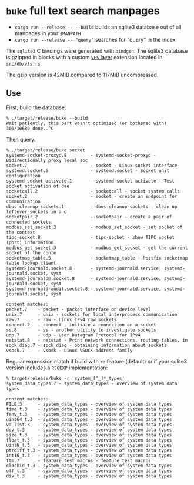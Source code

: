 # `buke` full text search manpages

- `cargo run --release -- --build` builds an sqlite3 database out of all manpages in your `$MANPATH`
- `cargo run --release -- "query"` searches for "query" in the index

The `sqlite3` C bindings were generated with `bindgen`. The sqlite3 database is gzipped in blocks with a custom [`VFS` layer](https://sqlite.org/vfs.html) extension located in [`src/db/vfs.rs`](./src/db/vfs.rs).

The gzip version is 42MiB compared to 117MiB uncompressed.

## Use

First, build the database:

```shell
% ./target/release/buke --build
Wait patiently, this part wasn't optimized (or bothered with)
306/10689 done..^C
```

Then query:

```shell
% ./target/release/buke socket
systemd-socket-proxyd.8         - systemd-socket-proxyd - Bidirectionally proxy local soc
socket.7                        - socket - Linux socket interface
systemd.socket.5                - systemd.socket - Socket unit configuration
systemd-socket-activate.1       - systemd-socket-activate - Test socket activation of dae
socketcall.2                    - socketcall - socket system calls
socket.2                        - socket - create an endpoint for communication
dbus-cleanup-sockets.1          - dbus-cleanup-sockets - clean up leftover sockets in a d
socketpair.2                    - socketpair - create a pair of connected sockets
modbus_set_socket.3             - modbus_set_socket - set socket of the context
tipc-socket.8                   - tipc-socket - show TIPC socket (port) information
modbus_get_socket.3             - modbus_get_socket - get the current socket of the conte
socketmap_table.5               - socketmap_table - Postfix socketmap table lookup client
systemd-journald.socket.8       - systemd-journald.service, systemd-journald.socket, syst
systemd-journald@.socket.8      - systemd-journald.service, systemd-journald.socket, syst
systemd-journald-audit.socket.8 - systemd-journald.service, systemd-journald.socket, syst

content matches:
packet.7    - packet - packet interface on device level
unix.7      - unix - sockets for local interprocess communication
raw.7       - raw - Linux IPv4 raw sockets
connect.2   - connect - initiate a connection on a socket
ss.8        - ss - another utility to investigate sockets
udp.7       - udp - User Datagram Protocol for IPv4
netstat.8   - netstat - Print network connections, routing tables, in
sock_diag.7 - sock_diag - obtaining information about sockets
vsock.7     - vsock - Linux VSOCK address family
```

Regular expression match if build with `re` feature (default) or if your sqlite3 version includes a `REGEXP` implementation:

```shell
% target/release/buke -r 'system_[^_]*_types'
system_data_types.7 - system_data_types - overview of system data types

content matches:
FILE.3      - system_data_types - overview of system data types
time_t.3    - system_data_types - overview of system data types
fenv_t.3    - system_data_types - overview of system data types
uint64_t.3  - system_data_types - overview of system data types
va_list.3   - system_data_types - overview of system data types
dev_t.3     - system_data_types - overview of system data types
size_t.3    - system_data_types - overview of system data types
float_t.3   - system_data_types - overview of system data types
uintN_t.3   - system_data_types - overview of system data types
ptrdiff_t.3 - system_data_types - overview of system data types
int16_t.3   - system_data_types - overview of system data types
ftm.7       - feature_test_macros - feature test macros
clockid_t.3 - system_data_types - overview of system data types
off_t.3     - system_data_types - overview of system data types
div_t.3     - system_data_types - overview of system data types
```
